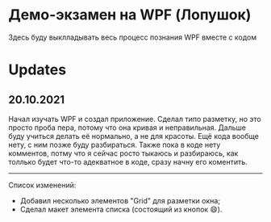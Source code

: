 # Демо-экзамен на WPF (Лопушок)
Здесь буду выклладывать весь процесс познания WPF вместе с кодом
# Updates
## 20.10.2021
Начал изучать WPF и создал приложение. Сделал типо разметку, но это просто проба пера, потому что она кривая и неправильная. Дальше буду учиться делать её нормально, а не для красоты. Ещё кода вообще нету, с ним позже буду разбираться. Также пока в коде нету комментов, потму что я сейчас росто тыкаюсь и разбираюсь, как толлько будет что-то адекватное в коде, сразу начну его коментить.
____
Список изменений:
- Добавил несколько элементов "Grid" для разметки окна;
- Сделал макет элемента списка (состоящий из кнопок :smile:).

